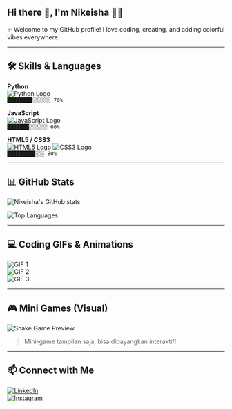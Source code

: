 ## Hi there 👋, I'm Nikeisha 💖💙

✨ Welcome to my GitHub profile! I love coding, creating, and adding colorful vibes everywhere.  

---

## 🛠️ Skills & Languages

**Python**  
![Python Logo](https://www.vectorlogo.zone/logos/python/python-ar21.svg)  
`████████░░░░░░ 70%`

**JavaScript**  
![JavaScript Logo](https://www.vectorlogo.zone/logos/javascript/javascript-ar21.svg)  
`███████░░░░░░ 60%`

**HTML5 / CSS3**  
![HTML5 Logo](https://www.vectorlogo.zone/logos/w3_html5/w3_html5-ar21.svg) ![CSS3 Logo](https://www.vectorlogo.zone/logos/w3_css/w3_css-ar21.svg)  
`█████████░░░ 80%`

---

## 📊 GitHub Stats

![Nikeisha's GitHub stats](https://github-readme-stats.vercel.app/api?username=nikeisha&show_icons=true&theme=react&hide_border=true&count_private=true)

![Top Languages](https://github-readme-stats.vercel.app/api/top-langs/?username=nikeisha&layout=compact&theme=react&hide_border=true)

---

## 💻 Coding GIFs & Animations

![GIF 1](https://media.giphy.com/media/3o7TKtnuHOHHUjR38Y/giphy.gif)  
![GIF 2](https://media.giphy.com/media/l0MYt5jPR6QX5pnqM/giphy.gif)  
![GIF 3](https://media.giphy.com/media/xT9IgG50Fb7Mi0prBC/giphy.gif)

---

## 🎮 Mini Games (Visual)

![Snake Game Preview](https://upload.wikimedia.org/wikipedia/commons/8/8e/Snake_game.svg)  
> Mini-game tampilan saja, bisa dibayangkan interaktif!  

---

## 📫 Connect with Me

[![LinkedIn](https://img.shields.io/badge/LinkedIn-FF69B4?style=for-the-badge&logo=linkedin&logoColor=white)](https://www.linkedin.com/in/nikeisha)  
[![Instagram](https://img.shields.io/badge/Instagram-87CEFA?style=for-the-badge&logo=instagram&logoColor=white)](https://www.instagram.com/nikeisha)


<!--
**nikeishashafa/nikeishashafa** is a ✨ _special_ ✨ repository because its `README.md` (this file) appears on your GitHub profile.

Here are some ideas to get you started:

- 🔭 I’m currently working on ...
- 🌱 I’m currently learning ...
- 👯 I’m looking to collaborate on ...
- 🤔 I’m looking for help with ...
- 💬 Ask me about ...
- 📫 How to reach me: ...
- 😄 Pronouns: ...
- ⚡ Fun fact: ...
-->
